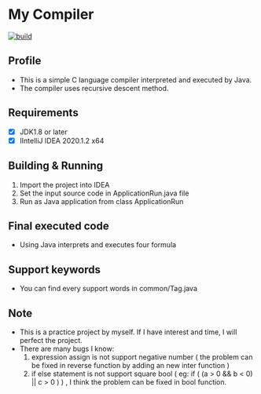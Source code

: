 # My Compiler
[![build](https://img.shields.io/badge/build-passing-brightgreen.svg)](https://github.com/qiulianglinhan/MyCompiler)

## Profile

- This is a simple  C language  compiler  interpreted and executed by Java.
- The compiler uses recursive descent method.

## Requirements

- [x] JDK1.8 or later
- [x] IIntelliJ IDEA 2020.1.2 x64

## Building & Running

1. Import the project into IDEA 
2. Set the input source code in ApplicationRun.java file
3. Run as Java application from class ApplicationRun

## Final executed code

- Using Java interprets and executes four formula

## Support keywords

- You can find every support words in common/Tag.java

## Note

- This is a practice project by myself. If I have interest and time, I will perfect the project.
- There are many bugs I know:
  1. expression assign is not support negative number ( the problem can be fixed in reverse function by adding an new inter function )
  2. if else statement is not support square bool (  eg:  if ( (a > 0 && b < 0) || c > 0 )  ) , I think the problem can be fixed in bool function.